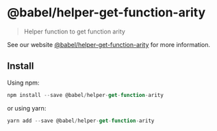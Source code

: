 # @babel/helper-get-function-arity

> Helper function to get function arity

See our website [@babel/helper-get-function-arity](https://new.babeljs.io/docs/en/next/babel-helper-get-function-arity.html) for more information.

## Install

Using npm:

```js
npm install --save @babel/helper-get-function-arity
```

or using yarn:

```js
yarn add --save @babel/helper-get-function-arity
```
